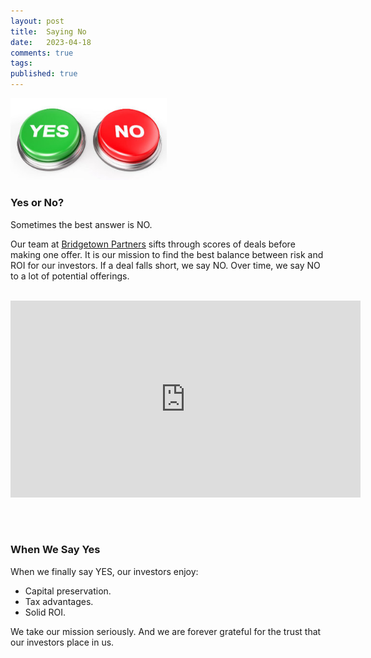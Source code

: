 ```yaml
---
layout: post
title:  Saying No
date:   2023-04-18
comments: true
tags: 
published: true
---
```

<img src="/images/yes-no-buttons.jpg" width="250" padding="10" alt="Saying NO" title="Saying NO" /> 

### Yes or No?

Sometimes the best answer is NO.

Our team at [Bridgetown Partners](https://BridgetownPartners.com) sifts through scores of deals before making one offer. It is our mission to find the best balance between risk and ROI for our investors. If a deal falls short, we say NO. Over time, we say NO to a lot of potential offerings.
<br/>&nbsp;<br/>

<!--more-->

<div class="video-container">
<iframe width="560" height="315" src="https://www.youtube.com/embed/R8w3S4l3otY" title="YouTube video player" frameborder="0" allow="accelerometer; autoplay; clipboard-write; encrypted-media; gyroscope; picture-in-picture; web-share" allowfullscreen></iframe>
</div>

<br/>&nbsp;<br/>
### When We Say Yes

When we finally say YES, our investors enjoy:

* Capital preservation. 
* Tax advantages. 
* Solid ROI.

We take our mission seriously. And we are forever grateful for the trust that our investors place in us.
 
